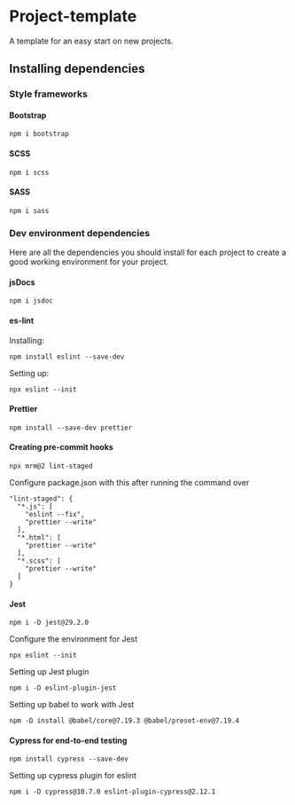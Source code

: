 # Project-template

A template for an easy start on new projects.

## Installing dependencies

### Style frameworks

#### Bootstrap

```
npm i bootstrap
```

#### SCSS

```
npm i scss
```

#### SASS

```
npm i sass
```

### Dev environment dependencies

Here are all the dependencies you should install for each project to create a good working environment for your project.

#### jsDocs

```
npm i jsdoc
```

#### es-lint

Installing:

```
npm install eslint --save-dev
```

Setting up:

```
npx eslint --init
```

#### Prettier

```
npm install --save-dev prettier
```

#### Creating pre-commit hooks

```
npx mrm@2 lint-staged
```

Configure package.json with this after running the command over

```
"lint-staged": {
  "*.js": [
    "eslint --fix",
    "prettier --write"
  ],
  "*.html": [
    "prettier --write"
  ],
  "*.scss": [
    "prettier --write"
  ]
}
```

#### Jest

```
npm i -D jest@29.2.0
```

Configure the environment for Jest

```
npx eslint --init
```

Setting up Jest plugin

```
npm i -D eslint-plugin-jest
```

Setting up babel to work with Jest

```
npm -D install @babel/core@7.19.3 @babel/preset-env@7.19.4
```

#### Cypress for end-to-end testing

```
npm install cypress --save-dev
```

Setting up cypress plugin for eslint

```
npm i -D cypress@10.7.0 eslint-plugin-cypress@2.12.1
```